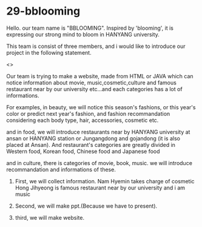 # 29-bblooming

Hello. our team name is "BBLOOMING".
Inspired by 'blooming', it is expressing our strong mind to bloom in HANYANG university.

This team is consist of three members, and i would like to introduce our project in the following statement.

<<project>>

Our team is trying to make a website, made from HTML or JAVA which can notice information about movie, music,cosmetic,culture
and famous restaurant near by our university etc...and each categories has a lot of informations.

For examples, in beauty, we will notice this season's fashions, or this year's color or predict next year's fashion, 
and fashion recommandation considering each body type, hair, accessories, cosmetic etc.

and in food, we will introduce restaurants near by HANYANG university at ansan or HANYANG station or Jungangdong and gojandong
(it is also placed at Ansan).
And restaurant's categories are greatly divided in Western food, Korean food, Chinese food and Japanese food

and in culture, there is categories of movie, book, music.
we will introduce recommandation and informations of these.

1. First, we will collect information.
   Nam Hyemin takes charge of cosmetic
   Hong Jihyeong is famous restaurant near by our university
   and i am music

2. Second, we will make ppt.(Because we have to present).

3. third, we will make website.
 
